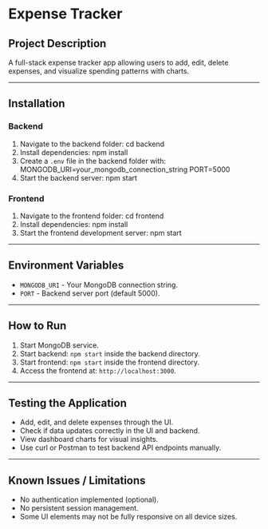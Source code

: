 # Expense Tracker

## Project Description
A full-stack expense tracker app allowing users to add, edit, delete expenses, and visualize spending patterns with charts.

---

## Installation

### Backend
1. Navigate to the backend folder:
cd backend
2. Install dependencies:
npm install
3. Create a `.env` file in the backend folder with:
MONGODB_URI=your_mongodb_connection_string PORT=5000
4. Start the backend server:
npm start

### Frontend
1. Navigate to the frontend folder:
cd frontend
2. Install dependencies:
npm install
3. Start the frontend development server:
npm start

---

## Environment Variables

- `MONGODB_URI` - Your MongoDB connection string.
- `PORT` - Backend server port (default 5000).

---

## How to Run

1. Start MongoDB service.
2. Start backend: `npm start` inside the backend directory.
3. Start frontend: `npm start` inside the frontend directory.
4. Access the frontend at: `http://localhost:3000`.

---

## Testing the Application

- Add, edit, and delete expenses through the UI.
- Check if data updates correctly in the UI and backend.
- View dashboard charts for visual insights.
- Use curl or Postman to test backend API endpoints manually.

---

## Known Issues / Limitations

- No authentication implemented (optional).
- No persistent session management.
- Some UI elements may not be fully responsive on all device sizes.